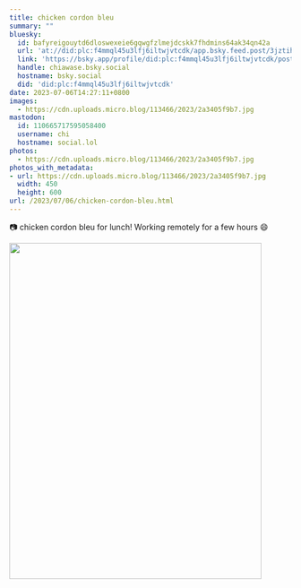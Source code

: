 ```yaml
---
title: chicken cordon bleu
summary: ""
bluesky:
  id: bafyreigouytd6dloswexeie6gqwgfzlmejdcskk7fhdmins64ak34qn42a
  url: 'at://did:plc:f4mmql45u3lfj6iltwjvtcdk/app.bsky.feed.post/3jztihy6tlb2z'
  link: 'https://bsky.app/profile/did:plc:f4mmql45u3lfj6iltwjvtcdk/post/3jztihy6tlb2z'
  handle: chiawase.bsky.social
  hostname: bsky.social
  did: 'did:plc:f4mmql45u3lfj6iltwjvtcdk'
date: 2023-07-06T14:27:11+0800
images:
  - https://cdn.uploads.micro.blog/113466/2023/2a3405f9b7.jpg
mastodon:
  id: 110665717595058400
  username: chi
  hostname: social.lol
photos:
  - https://cdn.uploads.micro.blog/113466/2023/2a3405f9b7.jpg
photos_with_metadata:
- url: https://cdn.uploads.micro.blog/113466/2023/2a3405f9b7.jpg
  width: 450
  height: 600
url: /2023/07/06/chicken-cordon-bleu.html
---
```


📷 chicken cordon bleu for lunch! Working remotely for a few hours 😄

<img src="uploads/2023/2a3405f9b7.jpg" width="450" height="600" alt="">
